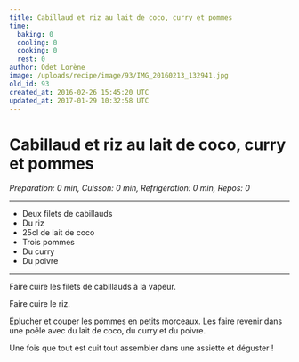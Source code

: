 ```yaml
---
title: Cabillaud et riz au lait de coco, curry et pommes
time:
  baking: 0
  cooling: 0
  cooking: 0
  rest: 0
author: Odet Lorène
image: /uploads/recipe/image/93/IMG_20160213_132941.jpg
old_id: 93
created_at: 2016-02-26 15:45:20 UTC
updated_at: 2017-01-29 10:32:58 UTC
---
```


# Cabillaud et riz au lait de coco, curry et pommes

_Préparation: 0 min, Cuisson: 0 min, Refrigération: 0 min, Repos: 0_

---

- Deux filets de cabillauds
- Du riz
- 25cl de lait de coco
- Trois pommes
- Du curry
- Du poivre

---

Faire cuire les filets de cabillauds à la vapeur.

Faire cuire le riz.

Éplucher et couper les pommes en petits morceaux. Les faire revenir dans une poêle avec du lait de coco, du curry et du poivre.

Une fois que tout est cuit tout assembler dans une assiette et déguster !
